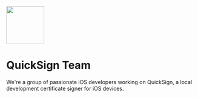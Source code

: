 <img src="https://avatars.githubusercontent.com/u/177575450?s=200&v=4" width="100">

# QuickSign Team
We're a group of passionate iOS developers working on QuickSign, a local development certificate signer for iOS devices.
